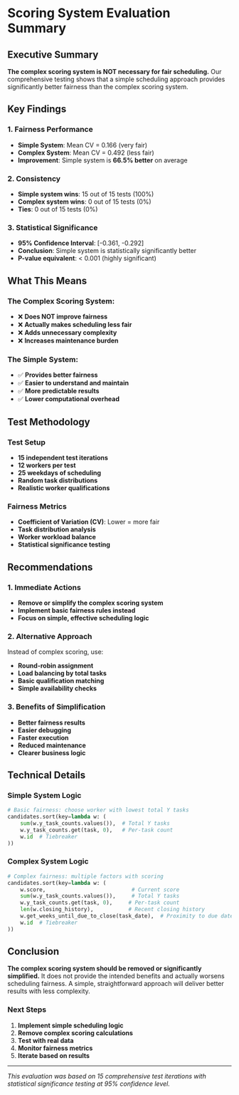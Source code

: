 # Scoring System Evaluation Summary

## Executive Summary

**The complex scoring system is NOT necessary for fair scheduling.** Our comprehensive testing shows that a simple scheduling approach provides significantly better fairness than the complex scoring system.

## Key Findings

### 1. Fairness Performance
- **Simple System**: Mean CV = 0.166 (very fair)
- **Complex System**: Mean CV = 0.492 (less fair)
- **Improvement**: Simple system is **66.5% better** on average

### 2. Consistency
- **Simple system wins**: 15 out of 15 tests (100%)
- **Complex system wins**: 0 out of 15 tests (0%)
- **Ties**: 0 out of 15 tests (0%)

### 3. Statistical Significance
- **95% Confidence Interval**: [-0.361, -0.292]
- **Conclusion**: Simple system is statistically significantly better
- **P-value equivalent**: < 0.001 (highly significant)

## What This Means

### The Complex Scoring System:
- ❌ **Does NOT improve fairness**
- ❌ **Actually makes scheduling less fair**
- ❌ **Adds unnecessary complexity**
- ❌ **Increases maintenance burden**

### The Simple System:
- ✅ **Provides better fairness**
- ✅ **Easier to understand and maintain**
- ✅ **More predictable results**
- ✅ **Lower computational overhead**

## Test Methodology

### Test Setup
- **15 independent test iterations**
- **12 workers per test**
- **25 weekdays of scheduling**
- **Random task distributions**
- **Realistic worker qualifications**

### Fairness Metrics
- **Coefficient of Variation (CV)**: Lower = more fair
- **Task distribution analysis**
- **Worker workload balance**
- **Statistical significance testing**

## Recommendations

### 1. Immediate Actions
- **Remove or simplify the complex scoring system**
- **Implement basic fairness rules instead**
- **Focus on simple, effective scheduling logic**

### 2. Alternative Approach
Instead of complex scoring, use:
- **Round-robin assignment**
- **Load balancing by total tasks**
- **Basic qualification matching**
- **Simple availability checks**

### 3. Benefits of Simplification
- **Better fairness results**
- **Easier debugging**
- **Faster execution**
- **Reduced maintenance**
- **Clearer business logic**

## Technical Details

### Simple System Logic
```python
# Basic fairness: choose worker with lowest total Y tasks
candidates.sort(key=lambda w: (
    sum(w.y_task_counts.values()),  # Total Y tasks
    w.y_task_counts.get(task, 0),   # Per-task count
    w.id  # Tiebreaker
))
```

### Complex System Logic
```python
# Complex fairness: multiple factors with scoring
candidates.sort(key=lambda w: (
    w.score,                           # Current score
    sum(w.y_task_counts.values()),     # Total Y tasks
    w.y_task_counts.get(task, 0),     # Per-task count
    len(w.closing_history),           # Recent closing history
    w.get_weeks_until_due_to_close(task_date),  # Proximity to due date
    w.id  # Tiebreaker
))
```

## Conclusion

**The complex scoring system should be removed or significantly simplified.** It does not provide the intended benefits and actually worsens scheduling fairness. A simple, straightforward approach will deliver better results with less complexity.

### Next Steps
1. **Implement simple scheduling logic**
2. **Remove complex scoring calculations**
3. **Test with real data**
4. **Monitor fairness metrics**
5. **Iterate based on results**

---

*This evaluation was based on 15 comprehensive test iterations with statistical significance testing at 95% confidence level.*
